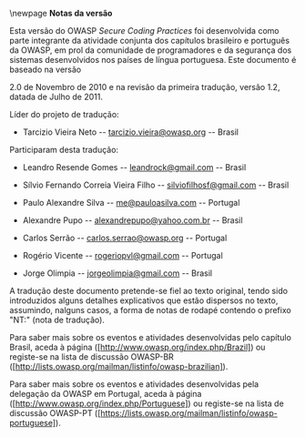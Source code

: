 \newpage
**Notas da versão**

Esta versão do OWASP *Secure Coding Practices* foi desenvolvida como
parte integrante da atividade conjunta dos capítulos brasileiro e
português da OWASP, em prol da comunidade de programadores e da
segurança dos sistemas desenvolvidos nos países de língua portuguesa.
Este documento é baseado na versão

2.0 de Novembro de 2010 e na revisão da primeira tradução, versão 1.2,
datada de Julho de 2011.

Líder do projeto de tradução:

-   Tarcizio Vieira Neto --
    [tarcizio.vieira@owasp.org](mailto:tarcizio.vieira@owasp.org)
    -- Brasil

Participaram desta tradução:

-   Leandro Resende Gomes --
    [leandrock@gmail.com](mailto:leandrock@gmail.com) --
    Brasil

-   Sílvio Fernando Correia Vieira Filho --
    [silviofilhosf@gmail.com](mailto:silviofilhosf@gmail.com)
    -- Brasil

-   Paulo Alexandre Silva --
    [me@pauloasilva.com](mailto:me@pauloasilva.com) --
    Portugal

-   Alexandre Pupo --
    [alexandrepupo@yahoo.com.br](mailto:alexandrepupo@yahoo.com.br)
    -- Brasil

-   Carlos Serrão --
    [carlos.serrao@owasp.org](mailto:carlos.serrao@owasp.org)
    -- Portugal

-   Rogério Vicente --
    [rogeriopvl@gmail.com](mailto:rogeriopvl@gmail.com)
    -- Portugal

-   Jorge Olimpia --
    [jorgeolimpia@gmail.com](mailto:jorgeolimpia@gmail.com)
    -- Brasil

A tradução deste documento pretende-se fiel ao texto original, tendo
sido introduzidos alguns detalhes explicativos que estão dispersos no
texto, assumindo, nalguns casos, a forma de notas de rodapé contendo o
prefixo "NT:" (nota de tradução).

Para saber mais sobre os eventos e atividades desenvolvidas pelo
capítulo Brasil, aceda à página
([http://www.owasp.org/index.php/Brazil])
ou registe-se na lista de discussão OWASP-BR
([http://lists.owasp.org/mailman/listinfo/owasp-brazilian]).

Para saber mais sobre os eventos e atividades desenvolvidas pela
delegação da OWASP em Portugal, aceda à página
([http://www.owasp.org/index.php/Portuguese])
ou registe-se na lista de discussão OWASP-PT
([https://lists.owasp.org/mailman/listinfo/owasp-portuguese]).
